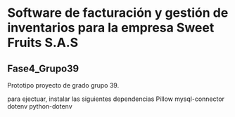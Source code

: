 # Software de facturación y gestión de inventarios para la empresa Sweet Fruits S.A.S

## Fase4_Grupo39

Prototipo proyecto de grado grupo 39.

para ejectuar, instalar las siguientes dependencias
Pillow
mysql-connector
dotenv
python-dotenv
